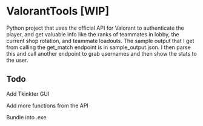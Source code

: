 # ValorantTools [WIP]
Python project that uses the official API for Valorant to authenticate the player, and get valuable info like the ranks of teammates in lobby, the current shop rotation, and teammate loadouts. The sample output that I get from calling the get_match endpoint is in sample_output.json. I then parse this and call another endpoint to grab usernames and then show the stats to the user. 

## Todo

Add Tkinkter GUI

Add more functions from the API

Bundle into .exe
